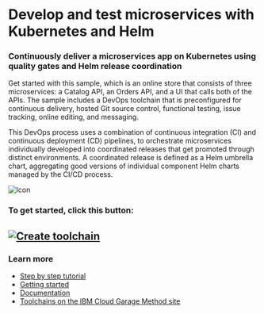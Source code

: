 # Develop and test microservices with Kubernetes and Helm

### Continuously deliver a microservices app on Kubernetes using quality gates and Helm release coordination
Get started with this sample, which is an online store that consists of three microservices: a Catalog API, an Orders API, and a UI that calls both of the APIs. The sample includes a DevOps toolchain that is preconfigured for continuous delivery, hosted Git source control, functional testing, issue tracking, online editing, and messaging.

This DevOps process uses a combination of continuous integration (CI) and continuous deployment (CD) pipelines, to orchestrate microservices individually developed into coordinated releases that get promoted through distinct environments. A coordinated release is defined as a Helm umbrella chart, aggregating good versions of individual component Helm charts managed by the CI/CD process.

![Icon](./pics/umbrella-toolchain.png)

### To get started, click this button:
[![Create toolchain](https://cloud.ibm.com/devops/graphics/create_toolchain_button.png)](https://cloud.ibm.com/devops/setup/deploy?repository=https%3A%2F%2Fgithub.com%2Fopen-toolchain%2Fmicroservices-helm-toolchain&env_id=ibm:yp:us-south)
---
### Learn more 

* [Step by step tutorial](https://www.ibm.com/cloud/architecture/tutorials/use-develop-test-microservices-with-kubernetes-and-helm-toolchain)
* [Getting started](https://cloud.ibm.com/devops)
* [Documentation](https://cloud.ibm.com/docs/services/ContinuousDelivery?topic=ContinuousDelivery-getting-started&pos=2)
* [Toolchains on the IBM Cloud Garage Method site](https://www.ibm.com/garage/method/develop)
